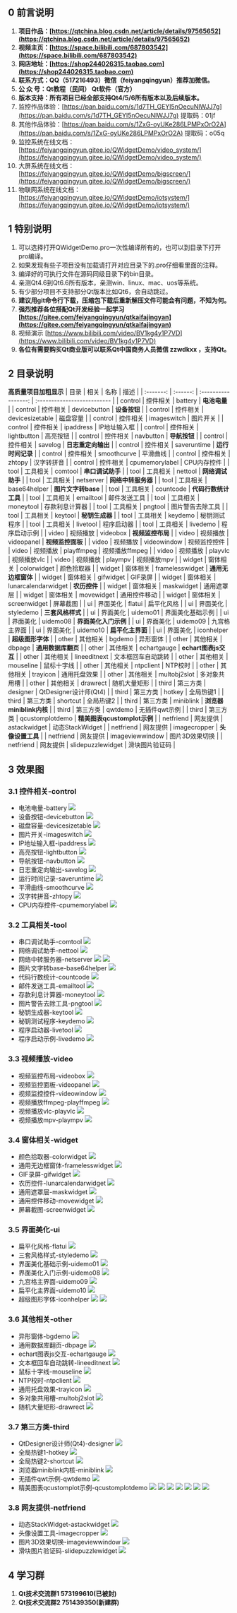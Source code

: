 
## 0 前言说明
1. **项目作品：[https://qtchina.blog.csdn.net/article/details/97565652](https://qtchina.blog.csdn.net/article/details/97565652)**
2. **视频主页：[https://space.bilibili.com/687803542](https://space.bilibili.com/687803542)**
3. **网店地址：[https://shop244026315.taobao.com](https://shop244026315.taobao.com)**
4. **联系方式：QQ（517216493）微信（feiyangqingyun）推荐加微信。**
5. **公 众 号：Qt教程（民间）  Qt软件（官方）**
6. **版本支持：所有项目已经全部支持Qt4/5/6所有版本以及后续版本。**
7. 监控作品体验：[https://pan.baidu.com/s/1d7TH_GEYl5nOecuNlWJJ7g](https://pan.baidu.com/s/1d7TH_GEYl5nOecuNlWJJ7g) 提取码：01jf
8. 其他作品体验：[https://pan.baidu.com/s/1ZxG-oyUKe286LPMPxOrO2A](https://pan.baidu.com/s/1ZxG-oyUKe286LPMPxOrO2A) 提取码：o05q
9. 监控系统在线文档：[https://feiyangqingyun.gitee.io/QWidgetDemo/video_system/](https://feiyangqingyun.gitee.io/QWidgetDemo/video_system/)
10. 大屏系统在线文档：[https://feiyangqingyun.gitee.io/QWidgetDemo/bigscreen/](https://feiyangqingyun.gitee.io/QWidgetDemo/bigscreen/)
11. 物联网系统在线文档：[https://feiyangqingyun.gitee.io/QWidgetDemo/iotsystem/](https://feiyangqingyun.gitee.io/QWidgetDemo/iotsystem/)

## 1 特别说明
1. 可以选择打开QWidgetDemo.pro一次性编译所有的，也可以到目录下打开pro编译。
2. 如果发现有些子项目没有加载请打开对应目录下的.pro仔细看里面的注释。
3. 编译好的可执行文件在源码同级目录下的bin目录。
4. 亲测Qt4.6到Qt6.6所有版本，亲测win、linux、mac、uos等系统。
5. 有少部分项目不支持部分Qt版本比如Qt6，会自动跳过。
6. **建议用git命令行下载，压缩包下载后重新解压文件可能会有问题，不知为何。**
8. **强烈推荐各位搭配Qt开发经验一起学习 [https://gitee.com/feiyangqingyun/qtkaifajingyan](https://gitee.com/feiyangqingyun/qtkaifajingyan)**
9. 视频演示 [https://www.bilibili.com/video/BV1kg4y1P7VD](https://www.bilibili.com/video/BV1kg4y1P7VD)
10. **各位有需要购买Qt商业版可以联系Qt中国商务人员微信 zzwdkxx ，支持Qt。**

## 2 目录说明
**高质量项目加粗显示**
|   目录    |   相关   |        名称         | 描述                        |
| :-------: | :------: | :-----------------: | :-------------------------- |
|  control  | 控件相关 |       battery       | **电池电量**                |
|  control  | 控件相关 |    devicebutton     | **设备按钮**                |
|  control  | 控件相关 |   devicesizetable   | 磁盘容量                    |
|  control  | 控件相关 |     imageswitch     | 图片开关                    |
|  control  | 控件相关 |      ipaddress      | IP地址输入框                |
|  control  | 控件相关 |     lightbutton     | 高亮按钮                    |
|  control  | 控件相关 |      navbutton      | **导航按钮**                |
|  control  | 控件相关 |       savelog       | **日志重定向输出**          |
|  control  | 控件相关 |     saveruntime     | **运行时间记录**            |
|  control  | 控件相关 |     smoothcurve     | 平滑曲线                    |
|  control  | 控件相关 |       zhtopy        | 汉字转拼音                  |
|  control  | 控件相关 |   cpumemorylabel    | CPU内存控件                 |
|   tool    | 工具相关 |       comtool       | **串口调试助手**            |
|   tool    | 工具相关 |       nettool       | **网络调试助手**            |
|   tool    | 工具相关 |      netserver      | **网络中转服务器**          |
|   tool    | 工具相关 |    base64helper     | **图片文字转base**          |
|   tool    | 工具相关 |      countcode      | **代码行数统计工具**        |
|   tool    | 工具相关 |      emailtool      | 邮件发送工具                |
|   tool    | 工具相关 |      moneytool      | 存款利息计算器              |
|   tool    | 工具相关 |       pngtool       | 图片警告去除工具            |
|   tool    | 工具相关 |       keytool       | **秘钥生成器**              |
|   tool    | 工具相关 |       keydemo       | 秘钥测试程序                |
|   tool    | 工具相关 |      livetool       | 程序启动器                  |
|   tool    | 工具相关 |      livedemo       | 程序启动示例                |
|   video   | 视频播放 |      videobox       | **视频监控布局**            |
|   video   | 视频播放 |     videopanel      | **视频监控面板**            |
|   video   | 视频播放 |     videowindow     | 视频监控控件                |
|   video   | 视频播放 |     playffmpeg      | 视频播放ffmpeg              |
|   video   | 视频播放 |       playvlc       | 视频播放vlc                 |
|   video   | 视频播放 |       plaympv       | 视频播放mpv                 |
|  widget   | 窗体相关 |     colorwidget     | 颜色拾取器                  |
|  widget   | 窗体相关 |   framelesswidget   | **通用无边框窗体**          |
|  widget   | 窗体相关 |      gifwidget      | GIF录屏                     |
|  widget   | 窗体相关 | lunarcalendarwidget | **农历控件**                |
|  widget   | 窗体相关 |     maskwidget      | 通用遮罩层                  |
|  widget   | 窗体相关 |     movewidget      | 通用控件移动                |
|  widget   | 窗体相关 |    screenwidget     | 屏幕截图                    |
|    ui     | 界面美化 |       flatui        | 扁平化风格                  |
|    ui     | 界面美化 |      styledemo      | **三套风格样式**            |
|    ui     | 界面美化 |      uidemo01       | 界面美化基础示例            |
|    ui     | 界面美化 |      uidemo08       | **界面美化入门示例**        |
|    ui     | 界面美化 |      uidemo09       | 九宫格主界面                |
|    ui     | 界面美化 |      uidemo10       | **扁平化主界面**            |
|    ui     | 界面美化 |     iconhelper      | **超级图形字体**            |
|   other   | 其他相关 |       bgdemo        | 异形窗体                    |
|   other   | 其他相关 |       dbpage        | **通用数据库翻页**          |
|   other   | 其他相关 |     echartgauge     | **echart图表js交互**        |
|   other   | 其他相关 |    lineeditnext     | 文本框回车自动跳转          |
|   other   | 其他相关 |      mouseline      | 鼠标十字线                  |
|   other   | 其他相关 |      ntpclient      | NTP校时                     |
|   other   | 其他相关 |      trayicon       | 通用托盘效果                |
|   other   | 其他相关 |    multobj2slot     | 多对象共用槽                |
|   other   | 其他相关 |      drawrect       | 随机大量矩形                |
|   third   | 第三方类 |      designer       | QtDesigner设计师(Qt4)       |
|   third   | 第三方类 |       hotkey        | 全局热键1                   |
|   third   | 第三方类 |      shortcut       | 全局热键2                   |
|   third   | 第三方类 |      miniblink      | **浏览器miniblink内核**     |
|   third   | 第三方类 |       qwtdemo       | 无插件qwt示例               |
|   third   | 第三方类 |   qcustomplotdemo   | **精美图表qcustomplot示例** |
| netfriend | 网友提供 |    astackwidget     | 动态StackWidget             |
| netfriend | 网友提供 |    imagecropper     | **头像设置工具**            |
| netfriend | 网友提供 |   imageviewwindow   | 图片3D效果切换              |
| netfriend | 网友提供 |  slidepuzzlewidget  | 滑块图片验证码              |

## 3 效果图
### 3.1 控件相关-control
- 电池电量-battery
![](control/0snap/battery.jpg)
- 设备按钮-devicebutton
![](control/0snap/devicebutton.jpg)
- 磁盘容量-devicesizetable
![](control/0snap/devicesizetable.jpg)
- 图片开关-imageswitch
![](control/0snap/imageswitch.jpg)
- IP地址输入框-ipaddress
![](control/0snap/ipaddress.jpg)
- 高亮按钮-lightbutton
![](control/0snap/lightbutton.jpg)
- 导航按钮-navbutton
![](control/0snap/navbutton.jpg)
- 日志重定向输出-savelog
![](control/0snap/savelog.jpg)
- 运行时间记录-saveruntime
![](control/0snap/saveruntime.jpg)
- 平滑曲线-smoothcurve
![](control/0snap/smoothcurve.jpg)
- 汉字转拼音-zhtopy
![](control/0snap/zhtopy.jpg)
- CPU内存控件-cpumemorylabel
![](control/0snap/cpumemorylabel.jpg)

### 3.2 工具相关-tool
- 串口调试助手-comtool
![](tool/0snap/comtool.jpg)
- 网络调试助手-nettool
![](tool/0snap/nettool.jpg)
- 网络中转服务器-netserver
![](tool/0snap/netserver.jpg)
![](tool/0snap/netserver2.jpg)
- 图片文字转base-base64helper
![](tool/0snap/base64helper.jpg)
- 代码行数统计-countcode
![](tool/0snap/countcode.jpg)
- 邮件发送工具-emailtool
![](tool/0snap/emailtool.jpg)
- 存款利息计算器-moneytool
![](tool/0snap/moneytool.jpg)
- 图片警告去除工具-pngtool
![](tool/0snap/pngtool.jpg)
- 秘钥生成器-keytool
![](tool/0snap/keytool.jpg)
- 秘钥测试程序-keydemo
![](tool/0snap/keydemo.jpg)
- 程序启动器-livetool
![](tool/0snap/livetool.jpg)
- 程序启动示例-livedemo
![](tool/0snap/livedemo.jpg)

### 3.3 视频播放-video
- 视频监控布局-videobox
![](video/0snap/videobox.jpg)
- 视频监控面板-videopanel
![](video/0snap/videopanel.jpg)
- 视频监控控件-videowindow
![](video/0snap/videowindow.jpg)
- 视频播放ffmpeg-playffmpeg
![](video/0snap/playffmpeg.jpg)
- 视频播放vlc-playvlc
![](video/0snap/playvlc.jpg)
- 视频播放mpv-plaympv
![](video/0snap/plaympv.jpg)

### 3.4 窗体相关-widget
- 颜色拾取器-colorwidget
![](widget/0snap/colorwidget.jpg)
- 通用无边框窗体-framelesswidget
![](widget/0snap/framelesswidget.jpg)
- GIF录屏-gifwidget
![](widget/0snap/gifwidget.jpg)
- 农历控件-lunarcalendarwidget
![](widget/0snap/lunarcalendarwidget.jpg)
- 通用遮罩层-maskwidget
![](widget/0snap/maskwidget.jpg)
- 通用控件移动-movewidget
![](widget/0snap/movewidget.jpg)
- 屏幕截图-screenwidget
![](widget/0snap/screenwidget.jpg)

### 3.5 界面美化-ui
- 扁平化风格-flatui
![](ui/0snap/flatui.jpg)
- 三套风格样式-styledemo
![](ui/0snap/styledemo.jpg)
- 界面美化基础示例-uidemo01
![](ui/0snap/uidemo01.jpg)
- 界面美化入门示例-uidemo08
![](ui/0snap/uidemo08.jpg)
- 九宫格主界面-uidemo09
![](ui/0snap/uidemo09.jpg)
- 扁平化主界面-uidemo10
![](ui/0snap/uidemo10.jpg)
- 超级图形字体-iconhelper
![](ui/0snap/iconhelper1.jpg)
![](ui/0snap/iconhelper2.jpg)

### 3.6 其他相关-other
- 异形窗体-bgdemo
![](other/0snap/bgdemo.jpg)
- 通用数据库翻页-dbpage
![](other/0snap/dbpage.jpg)
- echart图表js交互-echartgauge
![](other/0snap/echartgauge.jpg)
- 文本框回车自动跳转-lineeditnext
![](other/0snap/lineeditnext.jpg)
- 鼠标十字线-mouseline
![](other/0snap/mouseline.jpg)
- NTP校时-ntpclient
![](other/0snap/ntpclient.jpg)
- 通用托盘效果-trayicon
![](other/0snap/trayicon.jpg)
- 多对象共用槽-multobj2slot
![](other/0snap/multobj2slot.jpg)
- 随机大量矩形-drawrect
![](other/0snap/drawrect.jpg)

### 3.7 第三方类-third
- QtDesigner设计师(Qt4)-designer
![](third/0snap/designer.jpg)
- 全局热键1-hotkey
![](third/0snap/hotkey.jpg)
- 全局热键2-shortcut
![](third/0snap/shortcut.jpg)
- 浏览器miniblink内核-miniblink
![](third/0snap/miniblink.jpg)
- 无插件qwt示例-qwtdemo
![](third/0snap/qwtdemo.jpg)
- 精美图表qcustomplot示例-qcustomplotdemo
![](third/0snap/qcustomplotdemo1.jpg)
![](third/0snap/qcustomplotdemo2.jpg)
![](third/0snap/qcustomplotdemo3.jpg)
![](third/0snap/qcustomplotdemo4.jpg)
![](third/0snap/qcustomplotdemo5.jpg)
![](third/0snap/qcustomplotdemo6.jpg)
![](third/0snap/qcustomplotdemo7.jpg)

### 3.8 网友提供-netfriend
- 动态StackWidget-astackwidget
![](netfriend/0snap/astackwidget.jpg)
- 头像设置工具-imagecropper
![](netfriend/0snap/imagecropper.jpg)
- 图片3D效果切换-imageviewwindow
![](netfriend/0snap/imageviewwindow.jpg)
- 滑块图片验证码-slidepuzzlewidget
![](netfriend/0snap/sliderpuzzlewidget.jpg)

## 4 学习群
1. **Qt技术交流群1 573199610(已被封)**
2. **Qt技术交流群2 751439350(新建群)**
